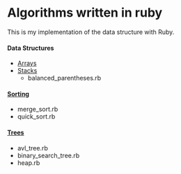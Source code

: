 # Algorithms written in ruby
This is my implementation of the data structure with Ruby.

#### Data Structures
- [Arrays](https://github.com/hodoolee/ruby-algorithms/tree/master/data-structures/arrays)
- [Stacks](https://github.com/hodoolee/ruby-algorithms/tree/master/data-structures/stacks)
  - balanced_parentheses.rb

#### [Sorting](https://github.com/hodoolee/ruby-algorithms/tree/master/sorting)
- merge_sort.rb
- quick_sort.rb

#### [Trees](https://github.com/hodoolee/ruby-algorithms/tree/master/trees)
- avl_tree.rb
- binary_search_tree.rb
- heap.rb

